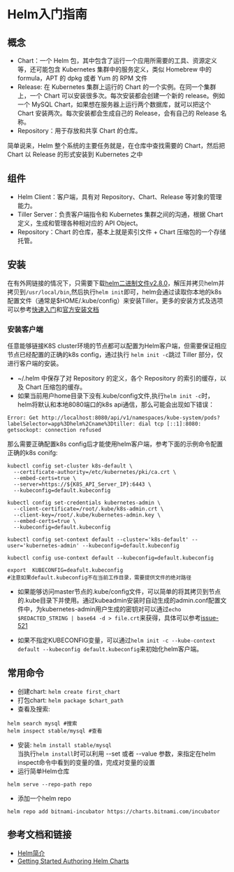 # Helm入门指南

## 概念
* Chart：一个 Helm 包，其中包含了运行一个应用所需要的工具、资源定义等，还可能包含 Kubernetes 集群中的服务定义，类似 Homebrew 中的 formula，APT 的 dpkg 或者 Yum 的 RPM 文件
* Release: 在 Kubernetes 集群上运行的 Chart 的一个实例。在同一个集群上，一个 Chart 可以安装很多次。每次安装都会创建一个新的 release。例如一个 MySQL Chart，如果想在服务器上运行两个数据库，就可以把这个 Chart 安装两次。每次安装都会生成自己的 Release，会有自己的 Release 名称。
* Repository：用于存放和共享 Chart 的仓库。

简单说来，Helm 整个系统的主要任务就是，在仓库中查找需要的 Chart，然后把 Chart 以 Release 的形式安装到 Kubernetes 之中

## 组件
* Helm Client：客户端，具有对 Repository、Chart、Release 等对象的管理能力。
* Tiller Server：负责客户端指令和 Kubernetes 集群之间的沟通，根据 Chart 定义，生成和管理各种相对应的 API Object。
* Repository：Chart 的仓库，基本上就是索引文件 + Chart 压缩包的一个存储托管。

## 安装
在有外网链接的情况下，只需要下载[helm二进制文件v2.8.0][helm-v2.8.0]，解压并拷贝helm并拷贝到`/usr/local/bin`,然后执行`helm init`即可，helm会通过读取你本地的k8s配置文件（通常是$HOME/.kube/config）来安装Tiller。更多的安装方式及选项可以参考[快速入门][quick-start]和[官方安装文档][install-helm]

### 安装客户端

任意能够链接K8S cluster环境的节点都可以配置为Helm客户端，但需要保证相应节点已经配置的正确的k8s config，通过执行
`helm init -c`跳过 Tiller 部分，仅进行客户端的安装。

* ~/.helm 中保存了对 Repository 的定义，各个 Repository 的索引的缓存，以及 Chart 压缩包的缓存。
* 如果当前用户home目录下没有.kube/config文件,执行`helm init -c`时，helm将默认和本地8080端口的k8s api通信，那么可能会出现如下错误：

`Error: Get http://localhost:8080/api/v1/namespaces/kube-system/pods?labelSelector=app%3Dhelm%2Cname%3Dtiller: dial tcp [::1]:8080: getsockopt: connection refused`

那么需要正确配置k8s config后才能使用helm客户端，参考下面的示例命令配置正确的k8s conifg:
```
kubectl config set-cluster k8s-default \
  --certificate-authority=/etc/kubernetes/pki/ca.crt \
  --embed-certs=true \
  --server=https://${K8S_API_Server_IP}:6443 \
  --kubeconfig=default.kubeconfig

kubectl config set-credentials kubernetes-admin \
  --client-certificate=/root/.kube/k8s-admin.crt \
  --client-key=/root/.kube/kubernetes-admin.key \
  --embed-certs=true \
  --kubeconfig=default.kubeconfig

kubectl config set-context default --cluster='k8s-default' --user='kubernetes-admin' --kubeconfig=default.kubeconfig

kubectl config use-context default --kubeconfig=default.kubeconfig

export  KUBECONFIG=deafult.kubeconfig
#注意如果default.kubeconfig不在当前工作目录，需要提供文件的绝对路径 
```

* 如果能够访问master节点的.kube/config文件，可以简单的将其拷贝到节点的.kube目录下并使用。通过kubeadmin安装时自动生成的admin.conf配置文件中，为kubernetes-admin用户生成的密钥对可以通过`echo $REDACTED_STRING | base64 -d > file.crt`来获得，具体可以参考[issue-521][issue-521]

* 如果不指定KUBECONFIG变量，可以通过`helm init -c --kube-context default --kubeconfig default.kubeconfig`来初始化helm客户端。

## 常用命令
* 创建chart: `helm create first_chart`
* 打包chart: `helm package $chart_path`
* 查看及搜索:
```
helm search mysql #搜索
helm inspect stable/mysql #查看
```
* 安装: `helm install stable/mysql`  
    当执行`helm install`时可以利用 --set 或者 --value 参数，来指定在helm inspect命令中看到的变量的值，完成对变量的设置
* 运行简单Helm仓库
```
helm serve --repo-path repo
```
* 添加一个helm repo
```
helm repo add bitnami-incubator https://charts.bitnami.com/incubator
```

## 参考文档和链接
* [Helm简介][cn-guide]
* [Getting Started Authoring Helm Charts][athoring-charts]

[helm-v2.8.0]: https://kubernetes-helm.storage.googleapis.com/helm-v2.8.0-linux-amd64.tar.gz
[install-helm]: https://docs.helm.sh/using_helm/#installing-helm
[quick-start]: https://github.com/kubernetes/helm/blob/master/docs/quickstart.md#Install-Helm
[cn-guide]: http://blog.fleeto.us/content/helm-jian-jie
[athoring-charts]: https://deis.com/blog/2016/getting-started-authoring-helm-charts/
[issue-521]: https://github.com/kubernetes/kubeadm/issues/521
